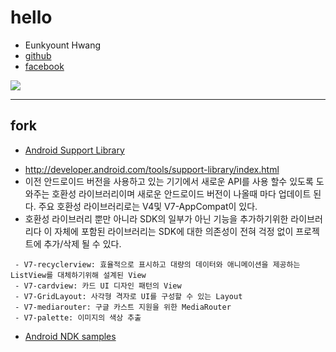 hello
======

* Eunkyount Hwang
* [github](http://github.com/violetblue)
* [facebook](http://facebook.com/eunkyoung.violet)

![](https://avatars0.githubusercontent.com/u/77693?v=3&s=460)

----
## fork

* [Android Support Library](https://github.com/violetblue/platform_frameworks_support)
 - http://developer.android.com/tools/support-library/index.html
 - 이전 안드로이드 버전을 사용하고 있는 기기에서 새로운 API를 사용 할수 있도록 도와주는 호환성 라이브러리이며 새로운 안드로이드 버전이 나올때 마다 업데이트 된다. 주요 호환성 라이브러리로는 V4및 V7-AppCompat이 있다.
 - 호환성 라이브러리 뿐만 아니라 SDK의 일부가 아닌 기능을 추가하기위한 라이브러리다 이 자체에 포함된 라이브러리는 SDK에 대한 의존성이 전혀 걱정 없이 프로젝트에 추가/삭제 될 수 있다.
 ```
  - V7-recyclerview: 효율적으로 표시하고 대량의 데이터와 애니메이션을 제공하는 ListView를 대체하기위해 설계된 View
  - V7-cardview: 카드 UI 디자인 패턴의 View
  - V7-GridLayout: 사각형 격자로 UI를 구성할 수 있는 Layout
  - V7-mediarouter: 구글 카스트 지원을 위한 MediaRouter
  - V7-palette: 이미지의 색상 추출
 ```
* [Android NDK samples](https://github.com/violetblue/android-ndk)
